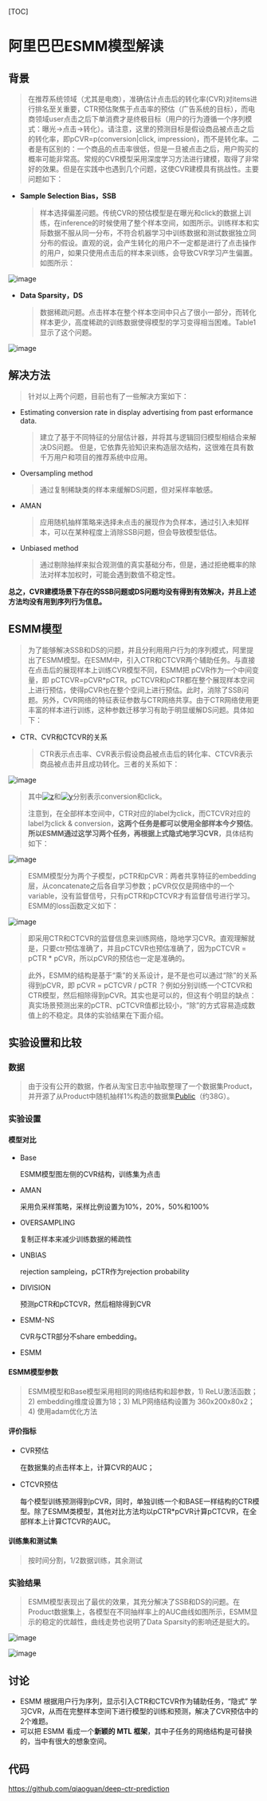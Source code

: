 [TOC]

# 阿里巴巴ESMM模型解读

## 背景

> 在推荐系统领域（尤其是电商），准确估计点击后的转化率(CVR)对items进行排名至关重要，CTR预估聚焦于点击率的预估（广告系统的目标），而电商领域user点击之后下单消费才是终极目标（用户的行为遵循一个序列模式：曝光->点击->转化）。请注意，这里的预测目标是假设商品被点击之后的转化率，即pCVR=p(conversion|click, impression)，而不是转化率。二者是有区别的：一个商品的点击率很低，但是一旦被点击之后，用户购买的概率可能非常高。常规的CVR模型采用深度学习方法进行建模，取得了非常好的效果。但是在实践中也遇到几个问题，这使CVR建模具有挑战性。主要问题如下：

- **Sample Selection Bias，SSB**

  > 样本选择偏差问题。传统CVR的预估模型是在曝光和click的数据上训练，在inference的时候使用了整个样本空间，如图所示。训练样本和实际数据不服从同一分布，不符合机器学习中训练数据和测试数据独立同分布的假设。直观的说，会产生转化的用户不一定都是进行了点击操作的用户，如果只使用点击后的样本来训练，会导致CVR学习产生偏置。如图所示：

![image](https://github.com/ShaoQiBNU/ESMM/blob/master/img/1.jpg)

- **Data Sparsity，DS**

  > 数据稀疏问题。点击样本在整个样本空间中只占了很小一部分，而转化样本更少，高度稀疏的训练数据使得模型的学习变得相当困难。Table1显示了这个问题。

![image](https://github.com/ShaoQiBNU/ESMM/blob/master/img/2.jpg)

## 解决方法

> 针对以上两个问题，目前也有了一些解决方案如下：

- Estimating conversion rate in display advertising from past erformance data.

  > 建立了基于不同特征的分层估计器，并将其与逻辑回归模型相结合来解决DS问题。 但是，它依靠先验知识来构造层次结构，这很难在具有数千万用户和项目的推荐系统中应用。 

- Oversampling method

  > 通过复制稀缺类的样本来缓解DS问题，但对采样率敏感。

- AMAN

  > 应用随机抽样策略来选择未点击的展现作为负样本，通过引入未知样本，可以在某种程度上消除SSB问题，但会导致模型低估。

- Unbiased method

  > 通过剔除抽样来拟合观测值的真实基础分布，但是，通过拒绝概率的除法对样本加权时，可能会遇到数值不稳定性。

**总之，CVR建模场景下存在的SSB问题或DS问题均没有得到有效解决，并且上述方法均没有用到序列行为信息。**

## ESMM模型

> 为了能够解决SSB和DS的问题，并且分利用用户行为的序列模式，阿里提出了ESMM模型。在ESMM中，引入CTR和CTCVR两个辅助任务。与直接在点击后的展现样本上训练CVR模型不同，ESMM把 pCVR作为一个中间变量，即 pCTCVR=pCVR*pCTR。pCTCVR和pCTR都在整个展现样本空间上进行预估，使得pCVR也在整个空间上进行预估。此时，消除了SSB问题。另外，CVR网络的特征表征参数与CTR网络共享。由于CTR网络使用更丰富的样本进行训练，这种参数迁移学习有助于明显缓解DS问题。具体如下：

- CTR、CVR和CTCVR的关系

  > CTR表示点击率、CVR表示假设商品被点击后的转化率、CTCVR表示商品被点击并且成功转化。三者的关系如下：

![image](https://github.com/ShaoQiBNU/ESMM/blob/master/img/4.jpg)

> 其中<a href="https://www.codecogs.com/eqnedit.php?latex=z" target="_blank"><img src="https://latex.codecogs.com/svg.latex?z" title="z" /></a>和<a href="https://www.codecogs.com/eqnedit.php?latex=y" target="_blank"><img src="https://latex.codecogs.com/svg.latex?y" title="y" /></a>分别表示conversion和click。
>
> 注意到，在全部样本空间中，CTR对应的label为click，而CTCVR对应的label为click & conversion，**这两个任务是都可以使用全部样本今夕预估**。**所以ESMM通过这学习两个任务，再根据上式隐式地学习CVR**，具体结构如下：

![image](https://github.com/ShaoQiBNU/ESMM/blob/master/img/3.jpg)

> ESMM模型分为两个子模型，pCTR和pCVR：两者共享特征的embedding层，从concatenate之后各自学习参数；pCVR仅仅是网络中的一个variable，没有监督信号，只有pCTR和pCTCVR才有监督信号进行学习。ESMM的loss函数定义如下：

![image](https://github.com/ShaoQiBNU/ESMM/blob/master/img/5.jpg)

> 即采用CTR和CTCVR的监督信息来训练网络，隐地学习CVR。直观理解就是，只要ctr预估准确了，并且pCTCVR也预估准确了，因为pCTCVR = pCTR * pCVR，所以pCVR的预估也一定是准确的。

> 此外，ESMM的结构是基于“乘”的关系设计，是不是也可以通过“除”的关系得到pCVR，即 pCVR = pCTCVR / pCTR ？例如分别训练一个CTCVR和CTR模型，然后相除得到pCVR。其实也是可以的，但这有个明显的缺点：真实场景预测出来的pCTR、pCTCVR值都比较小，“除”的方式容易造成数值上的不稳定。具体的实验结果在下面介绍。

## 实验设置和比较

### 数据

> 由于没有公开的数据，作者从淘宝日志中抽取整理了一个数据集Product，并开源了从Product中随机抽样1%构造的数据集[Public](https://tianchi.aliyun.com/datalab/dataSet.html?dataId=408)（约38G）。

### 实验设置

#### 模型对比

- Base

  ESMM模型图左侧的CVR结构，训练集为点击

- AMAN

  采用负采样策略，采样比例设置为10%，20%，50%和100%

- OVERSAMPLING

  复制正样本来减少训练数据的稀疏性

- UNBIAS

  rejection sampleing，pCTR作为rejection probability

- DIVISION

  预测pCTR和pCTCVR，然后相除得到CVR

- ESMM-NS

  CVR与CTR部分不share embedding。

- ESMM

#### ESMM模型参数

> ESMM模型和Base模型采用相同的网络结构和超参数，1) ReLU激活函数；2) embedding维度设置为18；3) MLP网络结构设置为 360x200x80x2；4) 使用adam优化方法

#### 评价指标

- CVR预估

  在数据集的点击样本上，计算CVR的AUC；

- CTCVR预估

  每个模型训练预测得到pCVR，同时，单独训练一个和BASE一样结构的CTR模型。除了ESMM类模型，其他对比方法均以pCTR*pCVR计算pCTCVR，在全部样本上计算CTCVR的AUC。

#### 训练集和测试集

> 按时间分割，1/2数据训练，其余测试

### 实验结果

> ESMM模型表现出了最优的效果，其充分解决了SSB和DS的问题。在Product数据集上，各模型在不同抽样率上的AUC曲线如图所示，ESMM显示的稳定的优越性，曲线走势也说明了Data Sparsity的影响还是挺大的。

![image](https://github.com/ShaoQiBNU/ESMM/blob/master/img/6.jpg)

![image](https://github.com/ShaoQiBNU/ESMM/blob/master/img/7.jpg)

## 讨论

- ESMM 根据用户行为序列，显示引入CTR和CTCVR作为辅助任务，“隐式” 学习CVR，从而在完整样本空间下进行模型的训练和预测，解决了CVR预估中的2个难题。
- 可以把 ESMM 看成一个**新颖的 MTL 框架**，其中子任务的网络结构是可替换的，当中有很大的想象空间。

## 代码

https://github.com/qiaoguan/deep-ctr-prediction



